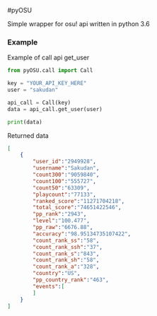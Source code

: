 #pyOSU

Simple wrapper for osu! api written in python 3.6

### Example
Example of call api get_user

```python
from pyOSU.call import Call

key = "YOUR_API_KEY_HERE"
user = "sakudan"

api_call = Call(key)
data = api_call.get_user(user)

print(data)
```

Returned data
```json
[  
    {  
        "user_id":"2949928",
        "username":"Sakudan",
        "count300":"9059840",
        "count100":"555727",
        "count50":"63309",
        "playcount":"77133",
        "ranked_score":"11271704218",
        "total_score":"74651422546",
        "pp_rank":"2943",
        "level":"100.477",
        "pp_raw":"6676.88",
        "accuracy":"98.95134735107422",
        "count_rank_ss":"58",
        "count_rank_ssh":"37",
        "count_rank_s":"843",
        "count_rank_sh":"58",
        "count_rank_a":"328",
        "country":"US",
        "pp_country_rank":"463",
        "events":[  
        ]
    }
]
```